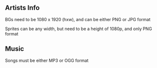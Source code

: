 ## Artists Info

BGs need to be 1080 x 1920 (hxw),
and can be either PNG or JPG format

Sprites can be any width, but need to 
be a height of 1080p, and only PNG format

## Music

Songs must be either MP3 or OGG format
